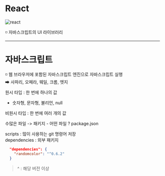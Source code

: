 # React

![react](https://blog.kakaocdn.net/dn/rm5oi/btqHxbs2uS6/om8a9lMmKKJ2ozQ116EZ3K/img.png)

◽ 자바스크립트의 UI 라이브러리    

---

# 자바스크립트

◽ 웹 브라우저에 포함된 자바스크립트 엔진으로 자바스크립트 실행    
➡ 사파리, 오페라, 웨일, 크롬, 엣지   


원시 타입 : 한 번에 하나의 값   
- 숫자형, 문자형, 불리언, null


비원시 타입 : 한 번에 여러 개의 값



수많은 파일 -> 패키지 - 어떤 파일 ? package.json

scripts : 많이 사용하는 git 명령어 저장   
dependencies : 외부 패키지    
``` json
  "dependencies": {
    "randomcolor": "^0.6.2"
  }
```
> ^ : 해당 버전 이상 

